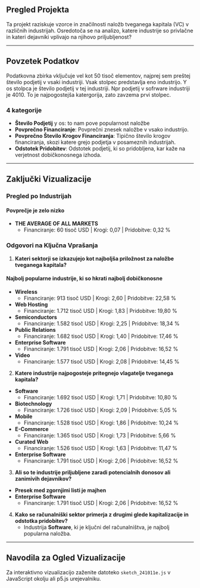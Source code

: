 ## Pregled Projekta

Ta projekt raziskuje vzorce in značilnosti naložb tveganega kapitala (VC) v različnih industrijah. Osredotoča se na analizo, katere industrije so privlačne in kateri dejavniki vplivajo na njihovo priljubljenost?

---

## Povzetek Podatkov

Podatkovna zbirka vključuje vel kot 50 tisoč elementov, najprej sem preštej število podjetij v vsaki industriji.  Vsak stolpec predstavlja eno industrijo.  Y os stolpca je število podjetij v tej industriji. Npr podjetij v sofrware industriji je 4010. To je najpogostejša katergorija, zato zavzema prvi stolpec.

### 4 kategorije
- **Število Podjetij** y os: to nam pove popularnost naložbe
- **Povprečno Financiranje**: Povprečni znesek naložbe v vsako industrijo.
- **Povprečno Število Krogov Financiranja**: Tipično število krogov financiranja, skozi katere grejo podjetja v posameznih industrijah.
- **Odstotek Pridobitev**: Odstotek podjetij, ki so pridobljena, kar kaže na verjetnost dobičkonosnega izhoda.

---

## Zaključki Vizualizacije

### Pregled po Industrijah

#### Povprečje je zelo nizko
- **THE AVERAGE OF ALL MARKETS**
  - Financiranje: 60 tisoč USD | Krogi: 0,07 | Pridobitve: 0,32 %


### Odgovori na Ključna Vprašanja

1. **Kateri sektorji se izkazujejo kot najboljša priložnost za naložbe tveganega kapitala?**
#### Najbolj popularne industrije, ki so hkrati najbolj dobičkonosne

- **Wireless**
  - Financiranje: 913 tisoč USD | Krogi: 2,60 | Pridobitve: 22,58 %
- **Web Hosting**
  - Financiranje: 1.712 tisoč USD | Krogi: 1,83 | Pridobitve: 19,80 %
- **Semiconductors**
  - Financiranje: 1.582 tisoč USD | Krogi: 2,25 | Pridobitve: 18,34 %
- **Public Relations**
  - Financiranje: 1.682 tisoč USD | Krogi: 1,40 | Pridobitve: 17,46 %
- **Enterprise Software**
  - Financiranje: 1.791 tisoč USD | Krogi: 2,06 | Pridobitve: 16,52 %
- **Video**
  - Financiranje: 1.577 tisoč USD | Krogi: 2,08 | Pridobitve: 14,45 %


2. **Katere industrije najpogosteje pritegnejo vlagatelje tveganega kapitala?**

- **Software**
  - Financiranje: 1.692 tisoč USD | Krogi: 1,71 | Pridobitve: 10,80 %
- **Biotechnology**
  - Financiranje: 1.726 tisoč USD | Krogi: 2,09 | Pridobitve: 5,05 %
- **Mobile**
  - Financiranje: 1.528 tisoč USD | Krogi: 1,86 | Pridobitve: 10,24 %
- **E-Commerce**
  - Financiranje: 1.365 tisoč USD | Krogi: 1,73 | Pridobitve: 5,66 %
- **Curated Web**
  - Financiranje: 1.526 tisoč USD | Krogi: 1,63 | Pridobitve: 11,47 %
- **Enterprise Software**
  - Financiranje: 1.791 tisoč USD | Krogi: 2,06 | Pridobitve: 16,52 %

3. **Ali so te industrije priljubljene zaradi potencialnih donosov ali zanimivih dejavnikov?**

- **Presek med zgornjimi listi je majhen**
- **Enterprise Software**
  - Financiranje: 1.791 tisoč USD | Krogi: 2,06 | Pridobitve: 16,52 %


4. **Kako se računalniški sektor primerja z drugimi glede kapitalizacije in odstotka pridobitev?**
   - Industrija **Software**, ki je ključni del računalništva, je najbolj popularna naložba.

---

## Navodila za Ogled Vizualizacije
Za interaktivno vizualizacijo zaženite datoteko `sketch_241011e.js` v JavaScript okolju ali p5.js urejevalniku.
